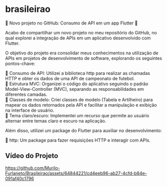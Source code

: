 # brasileirao

🚀 Novo projeto no GitHub: Consumo de API em um app Flutter 📱

Acabo de compartilhar um novo projeto no meu repositório do GitHub, no qual explorei a integração de APIs em um aplicativo desenvolvido com Flutter.

O objetivo do projeto era consolidar meus conhecimentos na utilização de APIs em projetos de desenvolvimento de software, explorando os seguintes pontos-chave:

🔸 Consumo de API: Utilizei a biblioteca http para realizar as chamadas HTTP e obter os dados de uma API de campeonato de futebol. <br />
🔸 Estrutura MVC: Organizei o código do aplicativo seguindo o padrão Model-View-Controller (MVC), separando as responsabilidades em diferentes camadas. <br />
🔸 Classes de modelo: Criei classes de modelo (Tabela e Artilheiro) para mapear os dados retornados pela API e facilitar a manipulação e exibição na interface de usuário.<br />
🔸 Tema claro/escuro: Implementei um recurso que permite ao usuário alternar entre temas claro e escuro na aplicação. <br />

Além disso, utilizei um package do Flutter para auxiliar no desenvolvimento:

🔹 http: Um package para fazer requisições HTTP e interagir com APIs.

## Vídeo do Projeto



https://github.com/Murilo-Furlaneto/Brasileirao/assets/64844221/cd4eeb96-ab27-4cfd-b84e-091af40c1796

